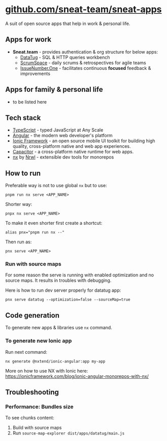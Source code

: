 # [github.com/sneat-team/sneat-apps](https://github.com/sneat-team/sneat-apps)

A suit of open source apps that help in work & personal life.

## Apps for work
- **Sneat.team** - provides authentication & org structure for below apps:
    - [DataTug](src/apps/datatug) - SQL & HTTP queries workbench
    - [ScrumSpace](src/apps/scrumspace) - daily scrums & retrospectives for agile teams 
    - [IssueNumber.One](src/apps/issuenumberone) - facilitates continuous **focused** feedback & improvements


## Apps for family & personal life 
- to be listed here

## Tech stack
- [TypeScript](https://www.typescriptlang.org/) - typed JavaScript at Any Scale
- [Angular](https://angular.io/) - the modern web developer's platform
- [Ionic Framework](https://ionicframework.com/) - an open source mobile UI toolkit for building high quality, cross-platform native and web app experiences.
- [Capacitor](https://capacitorjs.com/) - a cross-platform native runtime for web apps.
- [nx](https://nx.dev/) by [Nrwl](https://nrwl.io/) - extensible dev tools for monorepos

## How to run

Preferable way is not to use global `nx` but to use:
```shell
pnpm run nx serve <APP_NAME>
```

Shorter way:
```shell
pnpx nx serve <APP_NAME>
```

To make it even shorter first create a shortcut:
```shell
alias pnx="pnpm run nx --"
```

Then run as:
```shell
pnx serve <APP_NAME>
```

### Run with source maps

For some reason the serve is running with enabled optimization and no source maps.
It results in troubles with debugging.

Here is how to run dev server properly for datatug app:

```shell
pnx serve datatug --optimization=false --sourceMap=true
```

## Code generation
To generate new apps & libraries use `nx` command.

### To generate new Ionic app
Run next command:
```shell
nx generate @nxtend/ionic-angular:app my-app
```

More on how to use NX with Ionic here: https://ionicframework.com/blog/ionic-angular-monorepos-with-nx/

## Troubleshooting

### Performance: Bundles size

To see chunks content:

1. Build with source maps
2. Run `source-map-explorer dist/apps/datatug/main.js`  